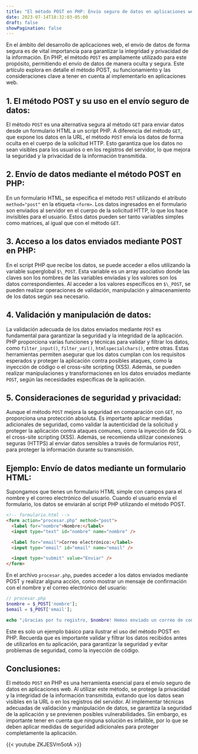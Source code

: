 ```yaml
---
title: "El método POST en PHP: Envío seguro de datos en aplicaciones web"
date: 2023-07-14T18:32:03-05:00
draft: false
showPagination: false
---
```


En el ámbito del desarrollo de aplicaciones web, el envío de datos de forma segura es de vital importancia para garantizar la integridad y privacidad de la información. En PHP, el método `POST` es ampliamente utilizado para este propósito, permitiendo el envío de datos de manera oculta y segura. Este artículo explora en detalle el método POST, su funcionamiento y las consideraciones clave a tener en cuenta al implementarlo en aplicaciones web.

## 1. El método POST y su uso en el envío seguro de datos:

El método `POST` es una alternativa segura al método `GET` para enviar datos desde un formulario HTML a un script PHP. A diferencia del método `GET`, que expone los datos en la URL, el método `POST` envía los datos de forma oculta en el cuerpo de la solicitud HTTP. Esto garantiza que los datos no sean visibles para los usuarios o en los registros del servidor, lo que mejora la seguridad y la privacidad de la información transmitida.

## 2. Envío de datos mediante el método POST en PHP:

En un formulario HTML, se especifica el método `POST` utilizando el atributo `method="post"` en la etiqueta `<form>`. Los datos ingresados en el formulario son enviados al servidor en el cuerpo de la solicitud HTTP, lo que los hace invisibles para el usuario. Estos datos pueden ser tanto variables simples como matrices, al igual que con el método `GET`.

## 3. Acceso a los datos enviados mediante POST en PHP:

En el script PHP que recibe los datos, se puede acceder a ellos utilizando la variable superglobal `$\_POST`. Esta variable es un array asociativo donde las claves son los nombres de las variables enviadas y los valores son los datos correspondientes. Al acceder a los valores específicos en `$\_POST`, se pueden realizar operaciones de validación, manipulación y almacenamiento de los datos según sea necesario.

## 4. Validación y manipulación de datos:

La validación adecuada de los datos enviados mediante `POST` es fundamental para garantizar la seguridad y la integridad de la aplicación. PHP proporciona varias funciones y técnicas para validar y filtrar los datos, como `filter_input()`, `filter_var()`, `htmlspecialchars()`, entre otras. Estas herramientas permiten asegurar que los datos cumplan con los requisitos esperados y proteger la aplicación contra posibles ataques, como la inyección de código o el cross-site scripting (XSS). Además, se pueden realizar manipulaciones y transformaciones en los datos enviados mediante `POST`, según las necesidades específicas de la aplicación.

## 5. Consideraciones de seguridad y privacidad:

Aunque el método `POST` mejora la seguridad en comparación con `GET`, no proporciona una protección absoluta. Es importante aplicar medidas adicionales de seguridad, como validar la autenticidad de la solicitud y proteger la aplicación contra ataques comunes, como la inyección de SQL o el cross-site scripting (XSS). Además, se recomienda utilizar conexiones seguras (HTTPS) al enviar datos sensibles a través de formularios `POST`, para proteger la información durante su transmisión.

## Ejemplo: Envío de datos mediante un formulario HTML:

Supongamos que tienes un formulario HTML simple con campos para el nombre y el correo electrónico del usuario. Cuando el usuario envía el formulario, los datos se enviarán al script PHP utilizando el método POST.

```html
<!-- formulario.html -->
<form action="procesar.php" method="post">
  <label for="nombre">Nombre:</label>
  <input type="text" id="nombre" name="nombre" />

  <label for="email">Correo electrónico:</label>
  <input type="email" id="email" name="email" />

  <input type="submit" value="Enviar" />
</form>
```

En el archivo `procesar.php`, puedes acceder a los datos enviados mediante POST y realizar alguna acción, como mostrar un mensaje de confirmación con el nombre y el correo electrónico del usuario:

```php
// procesar.php
$nombre = $_POST['nombre'];
$email = $_POST['email'];

echo "¡Gracias por tu registro, $nombre! Hemos enviado un correo de confirmación a $email.";
```

Este es solo un ejemplo básico para ilustrar el uso del método POST en PHP. Recuerda que es importante validar y filtrar los datos recibidos antes de utilizarlos en tu aplicación, para garantizar la seguridad y evitar problemas de seguridad, como la inyección de código.

## Conclusiones:

El método ``POST`` en PHP es una herramienta esencial para el envío seguro de datos en aplicaciones web. Al utilizar este método, se protege la privacidad y la integridad de la información transmitida, evitando que los datos sean visibles en la URL o en los registros del servidor. Al implementar técnicas adecuadas de validación y manipulación de datos, se garantiza la seguridad de la aplicación y se previenen posibles vulnerabilidades. Sin embargo, es importante tener en cuenta que ninguna solución es infalible, por lo que se deben aplicar medidas de seguridad adicionales para proteger completamente la aplicación.

{{< youtube  ZKJESVm5otA >}}